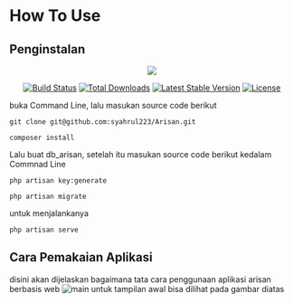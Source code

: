 # How To Use

## Penginstalan

<p align="center"><img src="https://laravel.com/assets/img/components/logo-laravel.svg"></p>

<p align="center">
<a href="https://travis-ci.org/laravel/framework"><img src="https://travis-ci.org/laravel/framework.svg" alt="Build Status"></a>
<a href="https://packagist.org/packages/laravel/framework"><img src="https://poser.pugx.org/laravel/framework/d/total.svg" alt="Total Downloads"></a>
<a href="https://packagist.org/packages/laravel/framework"><img src="https://poser.pugx.org/laravel/framework/v/stable.svg" alt="Latest Stable Version"></a>
<a href="https://packagist.org/packages/laravel/framework"><img src="https://poser.pugx.org/laravel/framework/license.svg" alt="License"></a>
</p>

buka Command Line, lalu masukan source code berikut
```
git clone git@github.com:syahrul223/Arisan.git

composer install

```
Lalu buat db_arisan, setelah itu masukan source code berikut kedalam Commnad Line

```
php artisan key:generate

php artisan migrate
```

untuk menjalankanya 

```
php artisan serve
```

## Cara Pemakaian Aplikasi
disini akan dijelaskan bagaimana tata cara penggunaan aplikasi arisan berbasis web
![main](https://user-images.githubusercontent.com/42232274/55971148-1dc31d00-5cab-11e9-891b-3fc49b5bafe8.PNG)
untuk tampilan awal bisa dilihat pada gambar diatas
